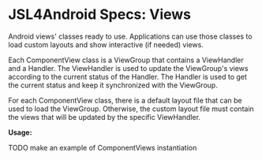# JSL4Android Specs: Views

Android views' classes ready to use. Applications can use those classes to
load custom layouts and show interactive (if needed) views.

Each ComponentView class is a ViewGroup that contains a ViewHandler and a
Handler. The ViewHandler is used to update the ViewGroup's views according to
the current status of the Handler. The Handler is used to get the current status
and keep it synchronized with the ViewGroup.

For each ComponentView class, there is a default layout file that can be used
to load the ViewGroup. Otherwise, the custom layout file must contain the views
that will be updated by the specific ViewHandler.

**Usage:**

TODO make an example of ComponentViews instantiation
